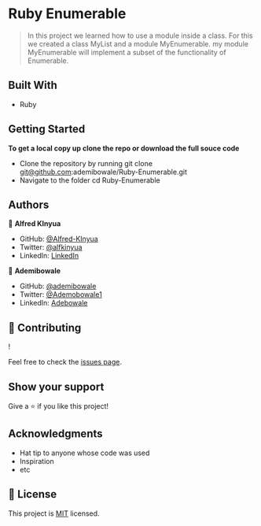# Ruby Enumerable

>In this project we learned how to use a module inside a class. For this we created a class MyList and a module MyEnumerable. my module MyEnumerable will implement a subset of the functionality of Enumerable.


## Built With

- Ruby


## Getting Started

**To get a local copy up clone the repo or download the full souce code**

- Clone the repository by running git clone git@github.com:ademibowale/Ruby-Enumerable.git
- Navigate to the folder cd Ruby-Enumerable

## Authors

👤 **Alfred KInyua**

- GitHub: [@Alfred-KInyua](https://github.com/Alfred-KInyua)
- Twitter: [@alfkinyua](https://twitter.com/alfkinyua)
- LinkedIn: [LinkedIn](https://https://www.linkedin.com/in/alfred-kinyua/)

👤 **Ademibowale**

- GitHub: [@ademibowale](https://github.com/ademibowale/)
- Twitter: [@Ademobowale1](https://twitter.com/Ademibowale1)
- LinkedIn: [Adebowale](https://www.linkedin.com/in/tech-adebowale-adegboye/)

## 🤝 Contributing

!

Feel free to check the [issues page](https://github.com/ademibowale/Ruby-Enumerable/issues).

## Show your support

Give a ⭐️ if you like this project!

## Acknowledgments

- Hat tip to anyone whose code was used
- Inspiration
- etc

## 📝 License

This project is [MIT](./LICENSE) licensed.